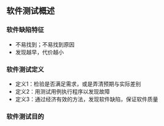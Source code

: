 <!-- @import "../.mytool/_pre.css" -->
## 软件测试概述

### 软件缺陷特征
- 不易找到；不易找到原因
- 发现越早，代价越小

### 软件测试定义
- 定义1：检验是否满足需求，或是弄清预期与实际差别
- 定义2：用测试用例执行程序以发现故障
- 定义3：通过经济有效的方法，发现软件缺陷，保证软件质量

### 软件测试目的
